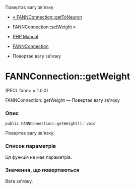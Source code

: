Повертає вагу зв'язку

-   [« FANNConnection::getToNeuron](fannconnection.gettoneuron.html)
    
-   [FANNConnection::setWeight »](fannconnection.setweight.html)
    
-   [PHP Manual](index.html)
    
-   [FANNConnection](class.fannconnection.html)
    
-   Повертає вагу зв'язку
    

# FANNConnection::getWeight

(PECL fann> = 1.0.0)

FANNConnection::getWeight — Повертає вагу зв'язку

### Опис

```methodsynopsis
public FANNConnection::getWeight(): void
```

Повертає вагу зв'язку.

### Список параметрів

Ця функція не має параметрів.

### Значення, що повертаються

Вага зв'язку.